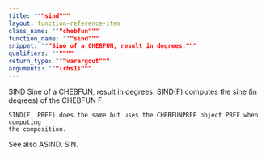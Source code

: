 ```yaml
---
title: """sind"""
layout: function-reference-item
class_name: """chebfun"""
function_name: """sind"""
snippet: """Sine of a CHEBFUN, result in degrees."""
qualifiers: """"""
return_type: """varargout"""
arguments: """(rhs1)"""
---
```


 SIND   Sine of a CHEBFUN, result in degrees.
    SIND(F) computes the sine (in degrees) of the CHEBFUN F.
 
    SIND(F, PREF) does the same but uses the CHEBFUNPREF object PREF when computing
    the composition.
 
  See also ASIND, SIN.
